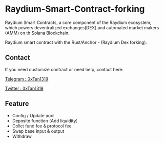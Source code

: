 # Raydium-Smart-Contract-forking
  
  Raydium Smart Contracts, a core component of the Raydium ecosystem, which powers deventralized exchanges(DEX) and automated market makers (AMM) on th Solana Blockchain.
  
  Raydium smart contract with the Rust/Anchor - (Raydium Dex forking).

## Contact

  If you need customize contract or need help, contact here:
  
  [Telegram : 0xTan1319](https://t.me/shiny0103)
  
  [Twitter : 0xTan1319](https://x.com/0xTan1319)
  
## Feature

  - Config / Update pool
  - Deposite function (Add liquidity)
  - Collet fund fee & protocol fee
  - Swap base input & output
  - Withdraw

